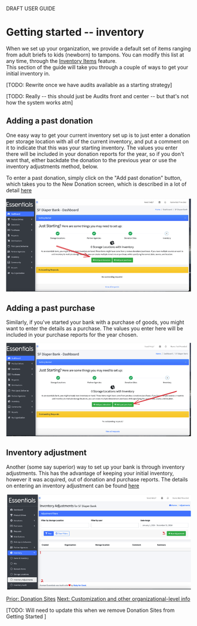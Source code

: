 DRAFT USER GUIDE
# Getting started -- inventory
When we set up your organization, we provide a default set of items ranging from adult briefs to kids (newborn) 
to tampons. You can modify this list at any time, through the [Inventory Items](inventory_items.md) feature.  
This section of the guide will take you through a couple of ways to get your initial inventory in.

[TODO:  Rewrite once we have audits available as a starting strategy]

[TODO:  Really -- this should just be Audits front and center -- but that's not how the system works atm]

## Adding a past donation
One easy way to get your current inventory set up is to just enter a donation per storage location with all of the current inventory, and put a 
comment on it to indicate that this was your starting inventory.  The values you enter there will be included in your donation reports for the year, 
so if you don't want that, either backdate the donation to the previous year or use the inventory adjustments method, below.

To enter a past donation, simply click on the "Add past donation" button, which takes you to the New Donation screen, which is described in a lot of detail [here](essentials_donations.md)

![navigation to enter_past_donation](images/getting_started/inventory/gs_inventory_1.png)

## Adding a past purchase
Similarly, if you've started your bank with a purchase of goods, you might want to enter the details as a purchase.  The values you enter here will be included in your purchase reports for the year chosen.

![navigation to enter_past_purchase](images/getting_started/inventory/gs_inventory_2.png)
## Inventory adjustment
Another (some say superior) way to set up your bank is through inventory adjustments.  This has the advantage of keeping your initial 
inventory, however it was acquired, out of donation and purchase reports.  The details on entering an inventory adjustment can be found [here](inventory_adjustments.md)

![navigation to enter new inventory adjustment](images/getting_started/inventory/gs_inventory_3.png)

[Prior: Donation Sites](getting_started_donation_sites.md) [Next: Customization and other organizational-level info](getting_started_customization.md)

[TODO:  Will need to update this when we remove Donation Sites from Getting Started ]
